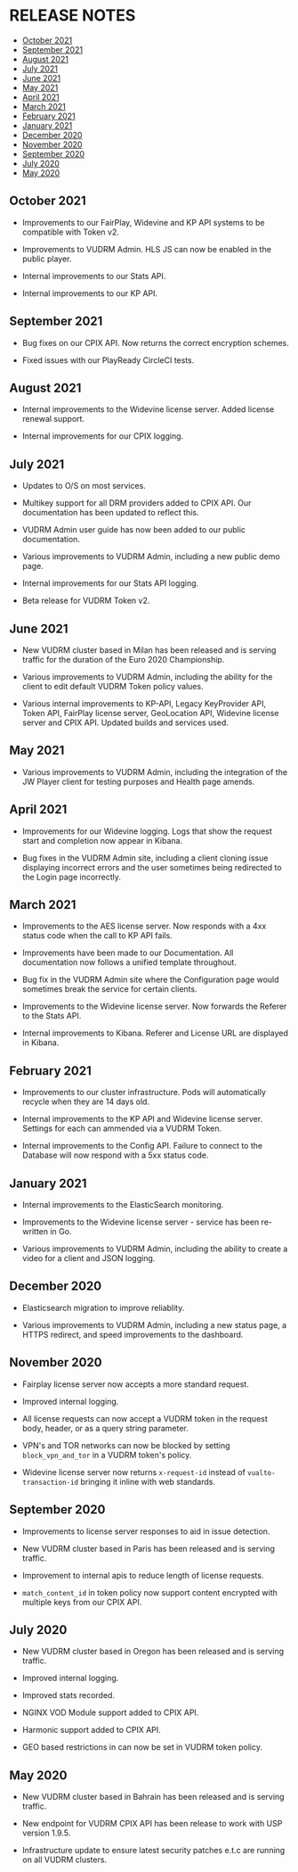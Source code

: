 # RELEASE NOTES 

* [October 2021](#october-2021)
* [September 2021](#september-2021)
* [August 2021](#august-2021)
* [July 2021](#july-2021)
* [June 2021](#june-2021)
* [May 2021](#may-2021)
* [April 2021](#april-2021)
* [March 2021](#march-2021)
* [February 2021](#february-2021)
* [January 2021](#january-2021)
* [December 2020](#december-2020)
* [November 2020](#november-2020)
* [September 2020](#september-2020)
* [July 2020](#july-2020)
* [May 2020](#may-2020)

## October 2021

* Improvements to our FairPlay, Widevine and KP API systems to be compatible with Token v2.

* Improvements to VUDRM Admin. HLS JS can now be enabled in the public player.

* Internal improvements to our Stats API.

* Internal improvements to our KP API.

## September 2021

* Bug fixes on our CPIX API. Now returns the correct encryption schemes.

* Fixed issues with our PlayReady CircleCI tests.

## August 2021

* Internal improvements to the Widevine license server. Added license renewal support.

* Internal improvements for our CPIX logging.

## July 2021

* Updates to O/S on most services.

* Multikey support for all DRM providers added to CPIX API. Our documentation has been updated to reflect this.

* VUDRM Admin user guide has now been added to our public documentation.

* Various improvements to VUDRM Admin, including a new public demo page.

* Internal improvements for our Stats API logging.

* Beta release for VUDRM Token v2.

## June 2021

* New VUDRM cluster based in Milan has been released and is serving traffic for the duration of the Euro 2020 Championship.

* Various improvements to VUDRM Admin, including the ability for the client to edit default VUDRM Token policy values.

* Various internal improvements to KP-API, Legacy KeyProvider API, Token API, FairPlay license server, GeoLocation API, Widevine license server and CPIX API. Updated builds and services used.   

## May 2021

* Various improvements to VUDRM Admin, including the integration of the JW Player client for testing purposes and Health page amends.

## April 2021

* Improvements for our Widevine logging. Logs that show the request start and completion now appear in Kibana.

* Bug fixes in the VUDRM Admin site, including a client cloning issue displaying incorrect errors and the user sometimes being redirected to the Login page incorrectly.

## March 2021

* Improvements to the AES license server. Now responds with a 4xx status code when the call to KP API fails.

* Improvements have been made to our Documentation. All documentation now follows a unified template throughout.

* Bug fix in the VUDRM Admin site where the Configuration page would sometimes break the service for certain clients.

* Improvements to the Widevine license server. Now forwards the Referer to the Stats API.

* Internal improvements to Kibana. Referer and License URL are displayed in Kibana.

## February 2021

* Improvements to our cluster infrastructure. Pods will automatically recycle when they are 14 days old.

* Internal improvements to the KP API and Widevine license server. Settings for each can ammended via a VUDRM Token.

* Internal improvements to the Config API. Failure to connect to the Database will now respond with a 5xx status code.

## January 2021

* Internal improvements to the ElasticSearch monitoring.

* Improvements to the Widevine license server - service has been re-written in Go.

* Various improvements to VUDRM Admin, including the ability to create a video for a client and JSON logging.

## December 2020 

* Elasticsearch migration to improve reliablity.

* Various improvements to VUDRM Admin, including a new status page, a HTTPS redirect, and speed improvements to the dashboard. 

## November 2020

* Fairplay license server now accepts a more standard request.

* Improved internal logging.

* All license requests can now accept a VUDRM token in the request body, header, or as a query string parameter.

* VPN's and TOR networks can now be blocked by setting `block_vpn_and_tor` in a VUDRM token's policy.

* Widevine license server now returns `x-request-id` instead of `vualto-transaction-id` bringing it inline with web standards.

## September 2020

* Improvements to license server responses to aid in issue detection.

* New VUDRM cluster based in Paris has been released and is serving traffic.

* Improvement to internal apis to reduce length of license requests.

* `match_content_id` in token policy now support content encrypted with multiple keys from our CPIX API.

## July 2020

* New VUDRM cluster based in Oregon has been released and is serving traffic.

* Improved internal logging.

* Improved stats recorded.

* NGINX VOD Module support added to CPIX API.

* Harmonic support added to CPIX API.

* GEO based restrictions in can now be set in VUDRM token policy.

## May 2020

* New VUDRM cluster based in Bahrain has been released and is serving traffic.

* New endpoint for VUDRM CPIX API has been release to work with USP version 1.9.5.

* Infrastructure update to ensure latest security patches e.t.c are running on all VUDRM clusters.

